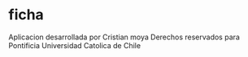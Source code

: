 # ficha

Aplicacion desarrollada por Cristian moya 
Derechos reservados para Pontificia Universidad Catolica de Chile 
